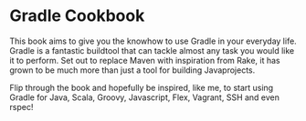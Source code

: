 Gradle Cookbook
===============

This book aims to give you the knowhow to use Gradle in your everyday life. Gradle is a fantastic buildtool that can tackle almost any task you would like it to perform. Set out to replace Maven with inspiration from Rake, it has grown to be much more than just a tool for building Javaprojects.

Flip through the book and hopefully be inspired, like me, to start using Gradle for Java, Scala, Groovy, Javascript, Flex, Vagrant, SSH and even rspec!
